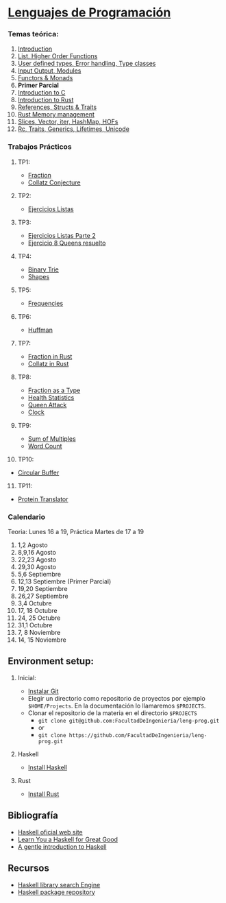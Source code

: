 # [Lenguajes de Programación](https://facultaddeingenieria.github.io/leng-prog)

### Temas teórica:

1.  [Introduction](https://facultaddeingenieria.github.io/leng-prog/classes/Class-01.slides.html)
2.  [List, Higher Order Functions](https://facultaddeingenieria.github.io/leng-prog/classes/Class-02.slides.html)
3.  [User defined types, Error handling, Type classes](https://facultaddeingenieria.github.io/leng-prog/classes/Class-03.slides.html)
4.  [Input Output, Modules](https://facultaddeingenieria.github.io/leng-prog/classes/Class-04.slides.html)
5.  [Functors & Monads](https://facultaddeingenieria.github.io/leng-prog/classes/Class-05.slides.html)
6.  **Primer Parcial**
7.  [Introduction to C](classes/C-Introduction.html)
9.  [Introduction to Rust](classes/rust/01-Introduction.slides.html)
10. [References, Structs & Traits](classes/rust/02-Refs-Structs-Traits.slides.html)
11. [Rust Memory management](classes/Rust-03-Memory-Managment.html)
12. [Slices, Vector, iter, HashMap, HOFs](classes/Rust-04-Collections.md)
13. [Rc, Traits, Generics, Lifetimes, Unicode](classes/Class-09.slides.html)

### Trabajos Prácticos
1. TP1:
    - [Fraction](haskell-exercises/fraction/README.md)  
    - [Collatz Conjecture](haskell-exercises/collatz-conjecture/README.md)  

2. TP2:
    - [Ejercicios Listas](haskell-exercises/lists/README.md)  

3. TP3:
    - [Ejercicios Listas Parte 2](haskell-exercises/lists2/README.md)
    - [Ejercicio 8 Queens resuelto](https://FacultadDeIngenieria.github.io/leng-prog)
4. TP4:
    - [Binary Trie](haskell-exercises/trie/README.md)
    - [Shapes](haskell-exercises/shape/README.md)

5. TP5:
    - [Frequencies](haskell-exercises/frequencies/README.md)
   
6. TP6:
    - [Huffman](haskell-exercises/huffman/README.md) 

7. TP7:
    - [Fraction in Rust](rust-exercises/fraction)
    - [Collatz  in Rust](rust-exercises/collatz-conjecture)
8. TP8:
    - [Fraction as a Type](rust-exercises/fraction_type)
    - [Health Statistics](rust-exercises/health-statistics)
    - [Queen Attack](rust-exercises/queen-attack)
    - [Clock](rust-exercises/clock)
9. TP9:
	- [Sum of Multiples](rust-exercises/sum-of-multiples)
	- [Word Count](rust-exercises/word-count) 
10. TP10:
   - [Circular Buffer](rust-exercises/circular-buffer) 
11. TP11:
   - [Protein Translator](java-exercises/protein-translation) 


### Calendario
Teoria: Lunes 16 a 19, Práctica Martes de 17 a 19

1. 1,2 Agosto
2. 8,9,16 Agosto
3. 22,23 Agosto 
4. 29,30 Agosto 
5. 5,6 Septiembre 
6. 12,13 Septiembre (Primer Parcial)
7. 19,20 Septiembre 
8. 26,27 Septiembre 
9. 3,4 Octubre 
10. 17, 18 Octubre 
11. 24, 25 Octubre
12. 31,1 Octubre 
13. 7, 8 Noviembre
14. 14, 15 Noviembre


## Environment setup:
   
1. Inicial:
    - [Instalar Git](install-git.md)
    - Elegir un directorio como repositorio de proyectos por ejemplo `$HOME/Projects`. En la documentación lo llamaremos `$PROJECTS`.
    - Clonar el repositorio de la materia en el directorio `$PROJECTS`
        - `git clone git@github.com:FacultadDeIngenieria/leng-prog.git` 
        - or
        - `git clone https://github.com/FacultadDeIngenieria/leng-prog.git` 

2. Haskell
    - [Install Haskell](install-haskell.md)
    
3. Rust
    - [Install Rust](install-rust.md)

## Bibliografía

* [Haskell oficial web site](https://www.haskell.org)
* [Learn You a Haskell for Great Good](http://learnyouahaskell.com)
* [A gentle introduction to Haskell](files/haskell-98-tutorial.pdf)

## Recursos

* [Haskell library search Engine](https://hoogle.haskell.org)
* [Haskell package repository](https://hackage.haskell.org)






